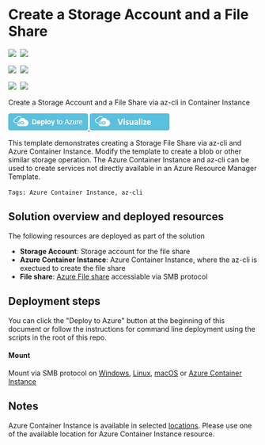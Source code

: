 # Create a Storage Account and a File Share

<IMG SRC="https://azurequickstartsservice.blob.core.windows.net/badges/101-aci-storage-file-share/PublicLastTestDate.svg" />&nbsp;
<IMG SRC="https://azurequickstartsservice.blob.core.windows.net/badges/101-aci-storage-file-share/PublicDeployment.svg" />&nbsp;

<IMG SRC="https://azurequickstartsservice.blob.core.windows.net/badges/101-aci-storage-file-share/FairfaxLastTestDate.svg" />&nbsp;
<IMG SRC="https://azurequickstartsservice.blob.core.windows.net/badges/101-aci-storage-file-share/FairfaxDeployment.svg" />&nbsp;

<IMG SRC="https://azurequickstartsservice.blob.core.windows.net/badges/101-aci-storage-file-share/BestPracticeResult.svg" />&nbsp;
<IMG SRC="https://azurequickstartsservice.blob.core.windows.net/badges/101-aci-storage-file-share/CredScanResult.svg" />&nbsp;

Create a Storage Account and a File Share via az-cli in Container Instance

<a href="https://portal.azure.com/#create/Microsoft.Template/uri/https%3A%2F%2Fraw.githubusercontent.com%2FAzure%2Fazure-quickstart-templates%2Fmaster%2F101-aci-storage-file-share%2Fazuredeploy.json" target="_blank">
    <img src="https://raw.githubusercontent.com/Azure/azure-quickstart-templates/master/1-CONTRIBUTION-GUIDE/images/deploytoazure.png"/>
</a>
<a href="http://armviz.io/#/?load=https%3A%2F%2Fraw.githubusercontent.com%2FAzure%2Fazure-quickstart-templates%2Fmaster%2F101-aci-storage-file-share%2Fazuredeploy.json" target="_blank">
    <img src="https://raw.githubusercontent.com/Azure/azure-quickstart-templates/master/1-CONTRIBUTION-GUIDE/images/visualizebutton.png"/>
</a>

This template demonstrates creating a Storage File Share via az-cli and Azure Container Instance. Modify the template to create a blob or other similar storage operation. The Azure Container Instance and az-cli can be used to create services not directly available in an Azure Resource Manager Template.

`Tags: Azure Container Instance, az-cli`

## Solution overview and deployed resources

The following resources are deployed as part of the solution

+ **Storage Account**: Storage account for the file share
+ **Azure Container Instance**: Azure Container Instance, where the az-cli is exectued to create the file share
+ **File share**: [Azure File share](https://docs.microsoft.com/en-us/azure/storage/files/storage-files-introduction) accessiable via SMB protocol

## Deployment steps

You can click the "Deploy to Azure" button at the beginning of this document or follow the instructions for command line deployment using the scripts in the root of this repo.

#### Mount

Mount via SMB protocol on [Windows](https://docs.microsoft.com/en-us/azure/storage/files/storage-how-to-use-files-windows), [Linux](https://docs.microsoft.com/en-us/azure/storage/files/storage-how-to-use-files-linux), [macOS](https://docs.microsoft.com/en-us/azure/storage/files/storage-how-to-use-files-mac) or [Azure Container Instance](https://docs.microsoft.com/en-us/azure/container-instances/container-instances-volume-azure-files)

## Notes
Azure Container Instance is available in selected [locations](https://docs.microsoft.com/en-us/azure/container-instances/container-instances-quotas#region-availability). Please use one of the available location for Azure Container Instance resource.

